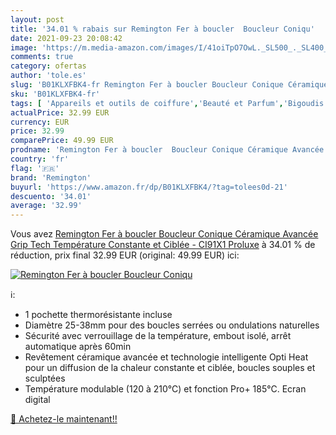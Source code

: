 ```yaml
---
layout: post
title: '34.01 % rabais sur Remington Fer à boucler  Boucleur Coniqu'
date: 2021-09-23 20:08:42
image: 'https://m.media-amazon.com/images/I/41oiTpO7OwL._SL500_._SL400_.jpg'
comments: true
category: ofertas
author: 'tole.es'
slug: 'B01KLXFBK4-fr Remington Fer à boucler Boucleur Conique Céramique Avancée...'
sku: 'B01KLXFBK4-fr'
tags: [ 'Appareils et outils de coiffure','Beauté et Parfum','Bigoudis','Coiffure et soins des cheveux','remington', ]
actualPrice: 32.99 EUR
currency: EUR
price: 32.99
comparePrice: 49.99 EUR
prodname: 'Remington Fer à boucler  Boucleur Conique Céramique Avancée Grip Tech  Température Constante et Ciblée - CI91X1 Proluxe'
country: 'fr'
flag: '🇫🇷'
brand: 'Remington'
buyurl: 'https://www.amazon.fr/dp/B01KLXFBK4/?tag=tolees0d-21'
descuento: '34.01'
average: '32.99'
---
```


Vous avez [Remington Fer à boucler  Boucleur Conique Céramique Avancée Grip Tech  Température Constante et Ciblée - CI91X1 Proluxe](https://www.amazon.fr/dp/B01KLXFBK4/?tag=tolees0d-21)  à  34.01 % de réduction, prix final  32.99 EUR (original: 49.99 EUR) ici:

[![Remington Fer à boucler  Boucleur Coniqu](https://m.media-amazon.com/images/I/41oiTpO7OwL._SL500_._SL400_.jpg)](https://www.amazon.fr/dp/B01KLXFBK4/?tag=tolees0d-21)

ℹ️:

- 1 pochette thermorésistante incluse
- Diamètre 25-38mm pour des boucles serrées ou ondulations naturelles
- Sécurité avec verrouillage de la température, embout isolé, arrêt automatique après 60min
- Revêtement céramique avancée et technologie intelligente Opti Heat pour un diffusion de la chaleur constante et ciblée, boucles souples et sculptées
- Température modulable (120 à 210°C) et fonction Pro+ 185°C. Ecran digital

[🛒 Achetez-le maintenant!!](https://www.amazon.fr/dp/B01KLXFBK4/?tag=tolees0d-21)
